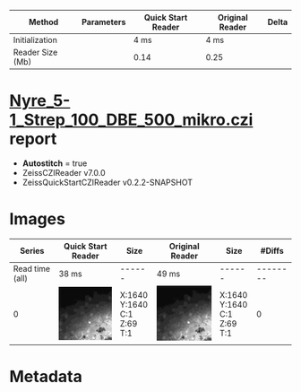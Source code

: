 |  Method            | Parameters       | Quick Start Reader | Original Reader | Delta  |
| -------------------|------------------|--------------------|-----------------|------- |
| Initialization     |                  |4 ms|4 ms|        |
| Reader Size (Mb)     |                  |0.14|0.25|        |
# [Nyre_5-1_Strep_100_DBE_500_mikro.czi](https://zenodo.org/record/4994280/files/Nyre_5-1_Strep_100_DBE_500_mikro.czi) report
 - **Autostitch** = true
 - ZeissCZIReader v7.0.0
 - ZeissQuickStartCZIReader v0.2.2-SNAPSHOT

# Images 

| Series            | Quick Start Reader | Size | Original Reader | Size | #Diffs |
|-------------------|--------------------|------|-----------------|------|--------|
| Read time (all)   |38 ms|------|49 ms|------|--------|
|0|![Nyre_5-1_Strep_100_DBE_500_mikro.quick_true.flat_true.stitch_true.series_0.jpg](Nyre_5-1_Strep_100_DBE_500_mikro/Nyre_5-1_Strep_100_DBE_500_mikro.quick_true.flat_true.stitch_true.series_0.jpg)|X:1640<br>Y:1640<br>C:1<br>Z:69<br>T:1|![Nyre_5-1_Strep_100_DBE_500_mikro.quick_false.flat_true.stitch_true.series_0.jpg](Nyre_5-1_Strep_100_DBE_500_mikro/Nyre_5-1_Strep_100_DBE_500_mikro.quick_false.flat_true.stitch_true.series_0.jpg)|X:1640<br>Y:1640<br>C:1<br>Z:69<br>T:1|0|

# Metadata

